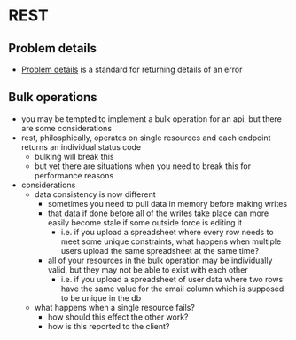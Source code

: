 # REST

## Problem details
- [Problem details](https://lakitna.medium.com/understanding-problem-json-adf68e5cf1f8) is a standard for returning details of an error

## Bulk operations
- you may be tempted to implement a bulk operation for an api, but there are some considerations
- rest, philosphically, operates on single resources and each endpoint returns an individual status code
  - bulking will break this
  - but yet there are situations when you need to break this for performance reasons
- considerations
  - data consistency is now different
    - sometimes you need to pull data in memory before making writes
    - that data if done before all of the writes take place can more easily become stale if some outside force is editing it
      - i.e. if you upload a spreadsheet where every row needs to meet some unique constraints, what happens when multiple users upload the same spreadsheet at the same time?
    - all of your resources in the bulk operation may be individually valid, but they may not be able to exist with each other
      - i.e. if you upload a spreadsheet of user data where two rows have the same value for the email column which is supposed to be unique in the db
  - what happens when a single resource fails?
    - how should this effect the other work?
    - how is this reported to the client?